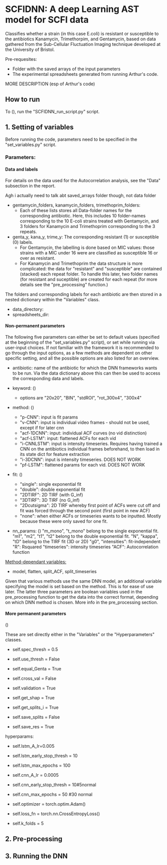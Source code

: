 
# SCFIDNN: A deep Learning AST model for SCFI data

Classifies whether a strain (in this case E.coli) is resistant or susceptible to the antibiotics Kanamycin, Trimethorpim, and Gentamycin, based on data gathered from the Sub-Cellular Fluctuation Imaging technique developed at the University of Bristol. 

Pre-requesites:
- Folder with the saved arrays of the input parameters
- The experimental spreadsheets generated from running Arthur's code.

MORE DESCRIPTION (esp of Arthur's code)

## How to run

To (), run the "SCFIDNN_run_script.py" script. 

## 1. Setting of variables
Before running the code, parameters need to be specified in the "set_variables.py" script.

### Parameters: 

#### Data and labels

For details on the data used for the Autocorrelation analysis, see the "Data" subsection in the report. 

Agh i actually need to talk abt saved_arrays folder though, not data folder

- gentamycin_folders, kanamycin_folders, trimethoprim_folders: 
    - Each of these lists stores all Data-folder names for the corresponding antibiotic. Here, this includes 10 folder-names corresponding to the 10 E-coli strains treated with Gentamycin, and 3 folders for Kanamycin and Trimethoprim corresponding to the 3 repeats. 
- genta_y, kana_y, trime_y: The corresponding resistant (1) or susceptible (0) labels. 
    - For Gentamycin, the labelling is done based on MIC values: those strains with a MIC under 16 were are classified as susceptible 16 or over as resistant. 
    - For Kanamycin and Trimethoprim the data structure is more complicated: the data for "resistant" and "susceptible" are contained (stacked) each repeat folder. To handle this later, two folder names (for resistant and suceptible) are created for each repeat (for more details see the "pre_processing" function.)

The folders and corresponding labels for each antibiotic are then stored in a nested dictionary within the "Variables" class.

- data_directory: 
- spreadsheets_dir: 


#### Non-permanent parameters 

The following five parameters can either be set to default values (specified at the beginning of the "set_variables.py" script), or set while running via user-input choices. 
If not familiar with the framework it is recommended to go through the input options, as a few methods are dependent on other specific setting, and all the possible options are also listed for an overview. 

- antibiotic: name of the antibiotic for which the DNN frameworks wants to be run. Via the data dictionary above this can then be used to access the corresponding data and labels. 

- keyword: ()
    - options are  "20x20", "BIN", "stdROI", "rot_300x4", "300x4"

- method: ()
    - "p-CNN": input is fit params
    - "v-CNN": input is individual video frames - should not be used, except if for later cnn
    - "acf-1DCNN": input: individual ACF curves (no vid distinction)
    - "acf-LSTM": input: flattened ACFs for each vid
    - "i-CNNLSTM": input is intensity timeseries. Requires having trained a CNN on the antibiotics individual frames beforehand, to then load in its state dict for feature extraction
    - "i-3DCNN": input is intensity timeseries. DOES NOT WORK
    - "pf-LSTM": flattened params for each vid. DOES NOT WORK

- fit: ()
    - "single": single exponential fit
    - "double": double exponential fit
    - "2DTIRF": 2D TIRF (with G_inf)
    - "3DTIRF": 3D TIRF (no G_inf)
    - "2Dcutsigma": 2D TIRF whereby first point of ACFs were cut off and fit was forced through the second point (first point in new ACF)
    - "none": when either ACFs or timeseries wants to be inputted. Mostly because these were only saved for one fit.

- nn_params: ()
    "m_mono", "t_mono" belong to the single exponential fit. 
    "m1", "m2", "t1", "t2" belong to the double exponential fit. 
    "N", "kappa", "tD" belong to the TIRF fit (3D or 2D)
    "g0", "intensities": fit-independent
    "R": Rsquared
    "timeseries": intensity timeseries
    "ACF": Autocorrelation function

<u>Method-dependant variables:</u>

- model, flatten, split_ACF, split_timeseries

Given that various methods use the same DNN model, an additional variable specifying the model is set based on the method. This is for ease of use later.
The latter three parameters are boolean variables used in the pre_processing function to get the data into the correct format, depending on which DNN method is chosen. More info in the pre_processing section. 

#### More permanent parameters

()

These are set directly either in the "Variables" or the "Hyperparameters" classes. 

- self.spec_thresh = 0.5
- self.use_thresh = False

- self.equal_Genta = True
- self.cross_val = False

- self.validation = True
- self.get_shap = True
- self.get_splits_i = True
- self.save_splits = False
- self.save_res = True


hyperparams:

- self.lstm_A_lr=0.005
- self.lstm_early_stop_thresh = 10
- self.lstm_max_epochs = 100

- self.cnn_A_lr = 0.0005
- self.cnn_early_stop_thresh = 10#5normal
- self.cnn_max_epochs = 50 #30 normal

- self.optimizer = torch.optim.Adam()
- self.loss_fn = torch.nn.CrossEntropyLoss()
- self.k_folds = 5

## 2. Pre-processing

## 3. Running the DNN







